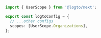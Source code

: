 ```ts title="/app/logto.ts"
import { UserScope } from '@logto/next';

export const logtoConfig = {
  // ...other configs
  scopes: [UserScope.Organizations],
};
```
